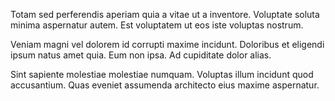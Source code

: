 Totam sed perferendis aperiam quia a vitae ut a inventore. Voluptate soluta minima aspernatur autem. Est voluptatem ut eos iste voluptas nostrum.
 Veniam magni vel dolorem id corrupti maxime incidunt. Doloribus et eligendi ipsum natus amet quia. Eum non ipsa. Ad cupiditate dolor alias.
 Sint sapiente molestiae molestiae numquam. Voluptas illum incidunt quod accusantium. Quas eveniet assumenda architecto eius maxime aspernatur.